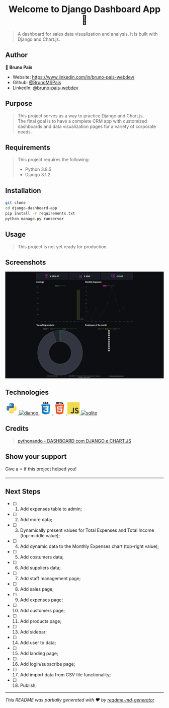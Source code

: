 <h1 align="center">Welcome to Django Dashboard App 👋</h1>
<!-- <p>
  <img alt="Version" src="https://img.shields.io/badge/version-development-blue.svg?cacheSeconds=2592000" />
</p> -->

> A dashboard for sales data visualization and analysis.
> It is built with Django and Chart.js.

## Author

👤 **Bruno Pais**

* Website: <https://www.linkedin.com/in/bruno-pais-webdev/>
* Github: [@BrunoMSPais](https://github.com/BrunoMSPais)
* LinkedIn: [@bruno-pais-webdev](https://linkedin.com/in/bruno-pais-webdev)

## Purpose

> This project serves as a way to practice Django and Chart.js.<br>
> The final goal is to have a complete CRM app with customized dashboards and data visualization pages for a variety of corporate needs.

## Requirements

> This project requires the following:
>
> * Python 3.8.5
> * Django 3.1.2

## Installation
  
  ```sh
  git clone
  cd django-dashboard-app
  pip install -r requirements.txt
  python manage.py runserver
  ```

## Usage

> This project is not yet ready for production.

## Screenshots

![web](./images/web.png)

## Technologies

<p align="left">
  <a href="https://www.python.org" target="_blank" rel="noreferrer">
    <img src="https://raw.githubusercontent.com/devicons/devicon/master/icons/python/python-original.svg" alt="python" width="40" height="40"/>
  </a>
  <a href="https://www.djangoproject.com/" target="_blank" rel="noreferrer">
    <img src="https://cdn.worldvectorlogo.com/logos/django.svg" alt="django" width="40" height="40"/>
  </a>
  <a href="https://www.w3schools.com/css/" target="_blank" rel="noreferrer">
    <img src="https://raw.githubusercontent.com/devicons/devicon/master/icons/css3/css3-original-wordmark.svg" alt="css3" width="40" height="40"/>
  </a>
  <a href="https://www.w3.org/html/" target="_blank" rel="noreferrer">
    <img src="https://raw.githubusercontent.com/devicons/devicon/master/icons/html5/html5-original-wordmark.svg" alt="html5" width="40" height="40"/>
  </a>
  <a href="https://developer.mozilla.org/en-US/docs/Web/JavaScript" target="_blank" rel="noreferrer">
    <img src="https://raw.githubusercontent.com/devicons/devicon/master/icons/javascript/javascript-original.svg" alt="javascript" width="40" height="40"/>
  </a>
  <a href="https://www.sqlite.org/" target="_blank" rel="noreferrer">
    <img src="https://www.vectorlogo.zone/logos/sqlite/sqlite-icon.svg" alt="sqlite" width="40" height="40"/>
  </a>
</p>

## Credits

> <a href="https://www.youtube.com/watch?v=HozwGeEiXIk" target="_blank" rel="noopener noreferrer">pythonando - DASHBOARD com DJANGO e CHART.JS</a>

## Show your support

Give a ⭐️ if this project helped you!

***

## Next Steps

* [ ] 1. Add expenses table to admin;
* [ ] 2. Add more data;
* [ ] 3. Dynamically present values for Total Expenses and Total Income (top-middle value);
* [ ] 4. Add dynamic data to the Monthly Expenses chart (top-right value);
* [ ] 5. Add costumers data;
* [ ] 6. Add suppliers data;
* [ ] 7. Add staff management page;
* [ ] 8. Add sales page;
* [ ] 9. Add expenses page;
* [ ] 10. Add customers page;
* [ ] 11. Add products page;
* [ ] 13. Add sidebar;
* [ ] 14. Add user to data;
* [ ] 15. Add landing page;
* [ ] 16. Add login/subscribe page;
* [ ] 17. Add import data from CSV file functionality;
* [ ] 18. Publish;

***
_This README was partially generated with ❤️ by [readme-md-generator](https://github.com/kefranabg/readme-md-generator)_

